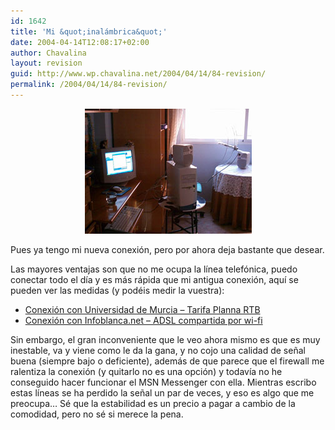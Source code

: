 ```yaml
---
id: 1642
title: 'Mi &quot;inalámbrica&quot;'
date: 2004-04-14T12:08:17+02:00
author: Chavalina
layout: revision
guid: http://www.wp.chavalina.net/2004/04/14/84-revision/
permalink: /2004/04/14/84-revision/
---
```

<p align="center">
  <a href="imagenes/fotos/inalambrica.jpg" target="_blank"><img src="/imagenes/fotos/thumbs/inalambrica.jpg" alt="inalambrica" width="267" height="200" border="0" /></a>
</p>

Pues ya tengo mi nueva conexi&oacute;n, pero por ahora deja bastante que desear.

Las mayores ventajas son que no me ocupa la l&iacute;nea telef&oacute;nica, puedo conectar todo el d&iacute;a y es más rápida que mi antigua conexi&oacute;n, aqu&iacute; se pueden ver las medidas (y podéis medir la vuestra):

  * <a href="http://213.4.114.108/cgi-bin/downstream3.asp?bytes=409600&#038;horaIni=1067113207.609&#038;horaFin=1067113374.539" target="_blank">Conexi&oacute;n con Universidad de Murcia &#8211; Tarifa Planna RTB </a>
  * <a href="http://213.4.114.108/cgi-bin/downstream3.asp?bytes=409600&#038;horaIni=1081966568.215&#038;horaFin=1081966631.627" target="_blank">Conexi&oacute;n con Infoblanca.net &#8211; ADSL compartida por wi-fi </a>

Sin embargo, el gran inconveniente que le veo ahora mismo es que es muy inestable, va y viene como le da la gana, y no cojo una calidad de se&ntilde;al buena (siempre bajo o deficiente), además de que parece que el firewall me ralentiza la conexi&oacute;n (y quitarlo no es una opci&oacute;n) y todav&iacute;a no he conseguido hacer funcionar el MSN Messenger con ella. Mientras escribo estas l&iacute;neas se ha perdido la se&ntilde;al un par de veces, y eso es algo que me preocupa… Sé que la estabilidad es un precio a pagar a cambio de la comodidad, pero no sé si merece la pena.